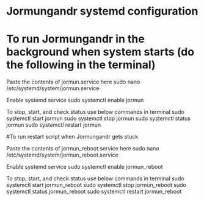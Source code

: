 # Jormungandr systemd configuration

# To run Jormungandr in the background when system starts (do the following in the terminal)

Paste the contents of jormun.service here
sudo nano /etc/systemd/system/jormun.service

Enable systemd service
sudo systemctl enable jormun

To stop, start, and check status use below commands in terminal
sudo systemctl start jormun
sudo systemctl stop jormun
sudo systemctl status jormun
sudo systemctl restart jormun

#To run restart script when Jormungandr gets stuck

Paste the contents of jormun_reboot.service here
sudo nano /etc/systemd/system/jormun_reboot.service

Enable systemd service
sudo systemctl enable jormun_reboot

To stop, start, and check status use below commands in terminal
sudo systemctl start jormun_reboot
sudo systemctl stop jormun_reboot
sudo systemctl status jormun_reboot
sudo systemctl restart jormun_reboot
